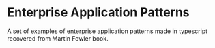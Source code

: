 # Enterprise Application Patterns

A set of examples of enterprise application patterns made in typescript recovered from Martin Fowler book.
